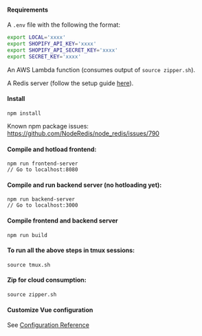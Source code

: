 #### Requirements

A `.env` file with the following the format:

```bash
export LOCAL='xxxx'
export SHOPIFY_API_KEY='xxxx'
export SHOPIFY_API_SECRET_KEY='xxxx'
export SECRET_KEY='xxxx'
```

An AWS Lambda function (consumes output of `source zipper.sh`).

A Redis server (follow the setup guide [here](https://medium.com/@feliperohdee/installing-redis-to-an-aws-ec2-machine-2e2c4c443b68)).

#### Install

```
npm install
```

Known npm package issues: https://github.com/NodeRedis/node_redis/issues/790

#### Compile and hotload frontend:

```
npm run frontend-server
// Go to localhost:8080
```

#### Compile and run backend server (no hotloading yet):

```
npm run backend-server
// Go to localhost:3000
```

#### Compile frontend and backend server

```
npm run build
```

#### To run all the above steps in tmux sessions:

```
source tmux.sh
```

#### Zip for cloud consumption:

```
source zipper.sh
```

#### Customize Vue configuration

See [Configuration Reference](https://cli.vuejs.org/config/)
